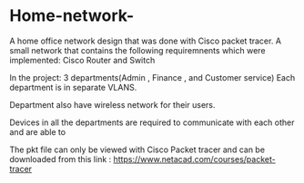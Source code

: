 # Home-network-
A home office network design that was done with Cisco packet tracer.
A small network that contains the following requiremnents which were implemented:
Cisco Router and Switch

In the project: 3 departments(Admin , Finance , and Customer service)
Each department is in separate VLANS.

Department also have wireless network for their users.

Devices in all the departments are required to communicate with each other and are able to

The pkt file can only be viewed with Cisco Packet tracer  and  can be downloaded from this link : https://www.netacad.com/courses/packet-tracer 

